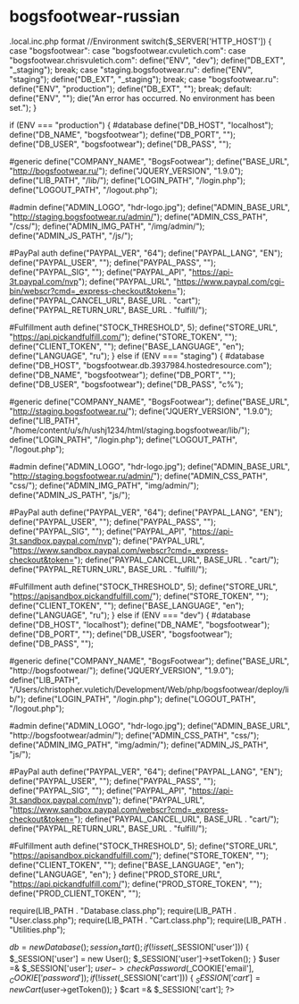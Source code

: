 bogsfootwear-russian
====================

.local.inc.php format
//Environment
switch($_SERVER['HTTP_HOST']) {
  case "bogsfootwear":
  case "bogsfootwear.cvuletich.com":
  case "bogsfootwear.chrisvuletich.com":
    define("ENV", "dev");
    define("DB_EXT", "_staging");
    break;
  case "staging.bogsfootwear.ru":
    define("ENV", "staging");
    define("DB_EXT", "_staging");
    break;
  case "bogsfootwear.ru":
    define("ENV", "production");
    define("DB_EXT", "");
    break;
  default:
    define("ENV", "");
    die("An error has occurred.  No environment has been set.");
}

if (ENV === "production") {
  #database
  define("DB_HOST", "localhost");
  define("DB_NAME", "bogsfootwear");
  define("DB_PORT", "");
  define("DB_USER", "bogsfootwear");
  define("DB_PASS", "");

  #generic
  define("COMPANY_NAME", "BogsFootwear");
  define("BASE_URL", "http://bogsfootwear.ru/");
  define("JQUERY_VERSION", "1.9.0");
  define("LIB_PATH", "/lib/");
  define("LOGIN_PATH", "/login.php");
  define("LOGOUT_PATH", "/logout.php");

  #admin
  define("ADMIN_LOGO", "hdr-logo.jpg");
  define("ADMIN_BASE_URL", "http://staging.bogsfootwear.ru/admin/");
  define("ADMIN_CSS_PATH", "/css/");
  define("ADMIN_IMG_PATH", "/img/admin/");
  define("ADMIN_JS_PATH", "/js/");

  #PayPal auth
  define("PAYPAL_VER", "64");
  define("PAYPAL_LANG", "EN");
  define("PAYPAL_USER", "");
  define("PAYPAL_PASS", "");
  define("PAYPAL_SIG", "");
  define("PAYPAL_API", "https://api-3t.paypal.com/nvp");
  define("PAYPAL_URL", "https://www.paypal.com/cgi-bin/webscr?cmd=_express-checkout&token=");
  define("PAYPAL_CANCEL_URL", BASE_URL . "cart");
  define("PAYPAL_RETURN_URL", BASE_URL . "fulfill/");

  #Fulfillment auth
  define("STOCK_THRESHOLD", 5);
  define("STORE_URL", "https://api.pickandfulfill.com/");
  define("STORE_TOKEN", "");
  define("CLIENT_TOKEN", "");
  define("BASE_LANGUAGE", "en");
  define("LANGUAGE", "ru");
} else if (ENV === "staging") {
  #database
  define("DB_HOST", "bogsfootwear.db.3937984.hostedresource.com");
  define("DB_NAME", "bogsfootwear");
  define("DB_PORT", "");
  define("DB_USER", "bogsfootwear");
  define("DB_PASS", "c%");

  #generic
  define("COMPANY_NAME", "BogsFootwear");
  define("BASE_URL", "http://staging.bogsfootwear.ru/");
  define("JQUERY_VERSION", "1.9.0");
  define("LIB_PATH", "/home/content/u/s/h/ushj1234/html/staging.bogsfootwear/lib/");
  define("LOGIN_PATH", "/login.php");
  define("LOGOUT_PATH", "/logout.php");

  #admin
  define("ADMIN_LOGO", "hdr-logo.jpg");
  define("ADMIN_BASE_URL", "http://staging.bogsfootwear.ru/admin/");
  define("ADMIN_CSS_PATH", "css/");
  define("ADMIN_IMG_PATH", "img/admin/");
  define("ADMIN_JS_PATH", "js/");

  #PayPal auth
  define("PAYPAL_VER", "64");
  define("PAYPAL_LANG", "EN");
  define("PAYPAL_USER", "");
  define("PAYPAL_PASS", "");
  define("PAYPAL_SIG", "");
  define("PAYPAL_API", "https://api-3t.sandbox.paypal.com/nvp");
  define("PAYPAL_URL", "https://www.sandbox.paypal.com/webscr?cmd=_express-checkout&token=");
  define("PAYPAL_CANCEL_URL", BASE_URL . "cart/");
  define("PAYPAL_RETURN_URL", BASE_URL . "fulfill/");

  #Fulfillment auth
  define("STOCK_THRESHOLD", 5);
  define("STORE_URL", "https://apisandbox.pickandfulfill.com/");
  define("STORE_TOKEN", "");
  define("CLIENT_TOKEN", "");
  define("BASE_LANGUAGE", "en");
  define("LANGUAGE", "ru");
} else if (ENV === "dev") {
  #database
  define("DB_HOST", "localhost");
  define("DB_NAME", "bogsfootwear");
  define("DB_PORT", "");
  define("DB_USER", "bogsfootwear");
  define("DB_PASS", "");

  #generic
  define("COMPANY_NAME", "BogsFootwear");
  define("BASE_URL", "http://bogsfootwear/");
  define("JQUERY_VERSION", "1.9.0");
  define("LIB_PATH", "/Users/christopher.vuletich/Development/Web/php/bogsfootwear/deploy/lib/");
  define("LOGIN_PATH", "/login.php");
  define("LOGOUT_PATH", "/logout.php");

  #admin
  define("ADMIN_LOGO", "hdr-logo.jpg");
  define("ADMIN_BASE_URL", "http://bogsfootwear/admin/");
  define("ADMIN_CSS_PATH", "css/");
  define("ADMIN_IMG_PATH", "img/admin/");
  define("ADMIN_JS_PATH", "js/");

  #PayPal auth
  define("PAYPAL_VER", "64");
  define("PAYPAL_LANG", "EN");
  define("PAYPAL_USER", "");
  define("PAYPAL_PASS", "");
  define("PAYPAL_SIG", "");
  define("PAYPAL_API", "https://api-3t.sandbox.paypal.com/nvp");
  define("PAYPAL_URL", "https://www.sandbox.paypal.com/webscr?cmd=_express-checkout&token=");
  define("PAYPAL_CANCEL_URL", BASE_URL . "cart/");
  define("PAYPAL_RETURN_URL", BASE_URL . "fulfill/");

  #Fulfillment auth
  define("STOCK_THRESHOLD", 5);
  define("STORE_URL", "https://apisandbox.pickandfulfill.com/");
  define("STORE_TOKEN", "");
  define("CLIENT_TOKEN", "");
  define("BASE_LANGUAGE", "en");
  define("LANGUAGE", "en");
}
define("PROD_STORE_URL", "https://api.pickandfulfill.com/");
define("PROD_STORE_TOKEN", "");
define("PROD_CLIENT_TOKEN", "");

require(LIB_PATH . "Database.class.php");
require(LIB_PATH . "User.class.php");
require(LIB_PATH . "Cart.class.php");
require(LIB_PATH . "Utilities.php");

$db = new Database();
session_start();
if (!isset($_SESSION['user'])) {
    $_SESSION['user'] = new User();
    $_SESSION['user']->setToken();
}
$user =& $_SESSION['user'];
$user->checkPassword($_COOKIE['email'], $_COOKIE['password']);
if (!isset($_SESSION['cart'])) {
    $_SESSION['cart'] = new Cart($user->getToken());
}
$cart =& $_SESSION['cart'];
?>
